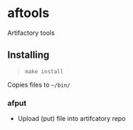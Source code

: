 [//]: # ($FrauBSD: pkgcenter-R/depend/afput/README.md 2019-07-12 16:42:10 -0700 freebsdfrau $)

# aftools
Artifactory tools

## Installing
> `make install`

Copies files to `~/bin/`

### afput
* Upload (put) file into artifcatory repo
